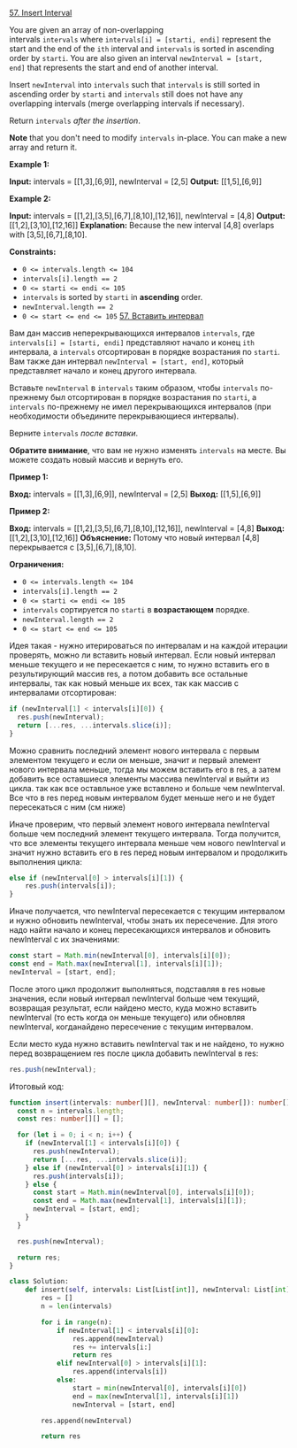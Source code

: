 [57. Insert Interval](https://leetcode.com/problems/insert-interval/)

You are given an array of non-overlapping intervals `intervals` where `intervals[i] = [starti, endi]` represent the start and the end of the `ith` interval and `intervals` is sorted in ascending order by `starti`. You are also given an interval `newInterval = [start, end]` that represents the start and end of another interval.

Insert `newInterval` into `intervals` such that `intervals` is still sorted in ascending order by `starti` and `intervals` still does not have any overlapping intervals (merge overlapping intervals if necessary).

Return `intervals` *after the insertion*.

**Note** that you don't need to modify `intervals` in-place. You can make a new array and return it.

**Example 1:**

**Input:** intervals = [[1,3],[6,9]], newInterval = [2,5]
**Output:** [[1,5],[6,9]]

**Example 2:**

**Input:** intervals = [[1,2],[3,5],[6,7],[8,10],[12,16]], newInterval = [4,8]
**Output:** [[1,2],[3,10],[12,16]]
**Explanation:** Because the new interval [4,8] overlaps with [3,5],[6,7],[8,10].

**Constraints:**

- `0 <= intervals.length <= 104`
- `intervals[i].length == 2`
- `0 <= starti <= endi <= 105`
- `intervals` is sorted by `starti` in **ascending** order.
- `newInterval.length == 2`
- `0 <= start <= end <= 105`
  [57. Вставить интервал](https://leetcode.com/problems/insert-interval/)

Вам дан массив неперекрывающихся интервалов `intervals`, где `intervals[i] = [starti, endi]` представляют начало и конец `ith` интервала, а `intervals` отсортирован в порядке возрастания по `starti`. Вам также дан интервал `newInterval = [start, end]`, который представляет начало и конец другого интервала.

Вставьте `newInterval` в `intervals` таким образом, чтобы `intervals` по-прежнему был отсортирован в порядке возрастания по `starti`, а `intervals` по-прежнему не имел перекрывающихся интервалов (при необходимости объедините перекрывающиеся интервалы).

Верните `intervals` *после вставки*.

**Обратите внимание**, что вам не нужно изменять `intervals` на месте. Вы можете создать новый массив и вернуть его.

**Пример 1:**

**Вход:** intervals = [[1,3],[6,9]], newInterval = [2,5]
**Выход:** [[1,5],[6,9]]

**Пример 2:**

**Вход:** intervals = [[1,2],[3,5],[6,7],[8,10],[12,16]], newInterval = [4,8]
**Выход:** [[1,2],[3,10],[12,16]]
**Объяснение:** Потому что новый интервал [4,8] перекрывается с [3,5],[6,7],[8,10].

**Ограничения:**

- `0 <= intervals.length <= 104`
- `intervals[i].length == 2`
- `0 <= starti <= endi <= 105`
- `intervals` сортируется по `starti` в **возрастающем** порядке.
- `newInterval.length == 2`
- `0 <= start <= end <= 105`

Идея такая - нужно итерироваться по интервалам и на каждой итерации проверять, можно ли вставить новый интервал. Если новый интервал меньше текущего и не пересекается с ним, то нужно вставить его в результирующий массив res, а потом добавить все остальные интервалы, так как новый меньше их всех, так как массив с интервалами отсортирован:

```typescript
if (newInterval[1] < intervals[i][0]) {
  res.push(newInterval);
  return [...res, ...intervals.slice(i)];
}
```

Можно сравнить последний элемент нового интервала с первым элементом текущего и если он меньше, значит и первый элемент нового интервала меньше, тогда мы можем вставить его в res, а затем добавить все оставшиеся элементы массива newInterval и выйти из цикла. так как все оставльное уже вставлено и больше чем newInterval. Все что в res перед новым интервалом будет меньше него и не будет пересекаться с ним (см ниже)

Иначе проверим, что первый элемент нового интервала newInterval больше чем последний элемент текущего интервала. Тогда получится, что все элементы текущего интервала меньше чем нового newInterval и значит нужно вставить его в res перед новым интервалом и продолжить выполнения цикла:

```typescript
else if (newInterval[0] > intervals[i][1]) {
	res.push(intervals[i]);
}
```

Иначе получается, что newInterval пересекается с текущим интервалом и нужно обновить newInterval, чтобы знать их пересечение. Для этого надо найти начало и конец пересекающихся интервалов и обновить newInterval с их значениями:

```typescript
const start = Math.min(newInterval[0], intervals[i][0]);
const end = Math.max(newInterval[1], intervals[i][1]);
newInterval = [start, end];
```

После этого цикл продолжит выполняться, подставляя в res новые значения, если новый интервал newInterval больше чем текущий, возвращая результат, если найдено место, куда можно вставить newInterval (то есть когда он меньше текущего) или обновляя newInterval, когданайдено пересечение с текущим интервалом.

Если место куда нужно вставить newInterval так и не найдено, то нужно перед возвращением res после цикла добавить newInterval в res:

```typescript
res.push(newInterval);
```

Итоговый код:

```typescript
function insert(intervals: number[][], newInterval: number[]): number[][] {
  const n = intervals.length;
  const res: number[][] = [];

  for (let i = 0; i < n; i++) {
    if (newInterval[1] < intervals[i][0]) {
      res.push(newInterval);
      return [...res, ...intervals.slice(i)];
    } else if (newInterval[0] > intervals[i][1]) {
      res.push(intervals[i]);
    } else {
      const start = Math.min(newInterval[0], intervals[i][0]);
      const end = Math.max(newInterval[1], intervals[i][1]);
      newInterval = [start, end];
    }
  }

  res.push(newInterval);

  return res;
}
```

```python
class Solution:
    def insert(self, intervals: List[List[int]], newInterval: List[int]) -> List[List[int]]:
        res = []
        n = len(intervals)

        for i in range(n):
            if newInterval[1] < intervals[i][0]:
                res.append(newInterval)
                res += intervals[i:]
                return res
            elif newInterval[0] > intervals[i][1]:
                res.append(intervals[i])
            else:
                start = min(newInterval[0], intervals[i][0])
                end = max(newInterval[1], intervals[i][1])
                newInterval = [start, end]

        res.append(newInterval)

        return res
```
